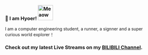 
### 👋 I am Hyoer! <img src="https://i.imgur.com/veZrcC7.gif" alt="Meaow" width="50" />   
I am a computer engineering student, a runner, a signner and a super curious world explorer！
### Check out my latest Live Streams on my [BILIBILI Channel](https://space.bilibili.com/14953446?spm_id_from=333.337.search-card.all.click). 
